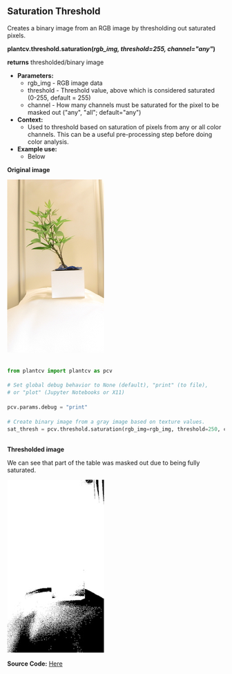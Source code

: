 ## Saturation Threshold

Creates a binary image from an RGB image by thresholding out saturated pixels. 


**plantcv.threshold.saturation(*rgb_img, threshold=255, channel="any"*)**

**returns** thresholded/binary image

- **Parameters:**
    - rgb_img - RGB image data
    - threshold - Threshold value, above which is considered saturated (0-255, default = 255)
    - channel - How many channels must be saturated for the pixel to be masked out ("any", "all"; default="any")
- **Context:**
    - Used to threshold based on saturation of pixels from any or all color channels. This can be a useful 
    pre-processing step before doing color analysis.  
- **Example use:**
    - Below

**Original image**

![Screenshot](img/documentation_images/saturation_threshold/vis_original_image.jpg)

```python

from plantcv import plantcv as pcv

# Set global debug behavior to None (default), "print" (to file), 
# or "plot" (Jupyter Notebooks or X11)

pcv.params.debug = "print"

# Create binary image from a gray image based on texture values.
sat_thresh = pcv.threshold.saturation(rgb_img=rgb_img, threshold=250, channel="any")
                                    
```

**Thresholded image**

We can see that part of the table was masked out due to being fully saturated. 

![Screenshot](img/documentation_images/saturation_threshold/saturation_threshold.jpg)

**Source Code:** [Here](https://github.com/danforthcenter/plantcv/blob/master/plantcv/plantcv/threshold/threshold_methods.py)
